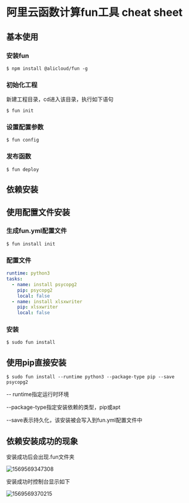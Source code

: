 # 阿里云函数计算fun工具 cheat sheet

## 基本使用

### 安装fun

```shell
$ npm install @alicloud/fun -g
```

### 初始化工程

新建工程目录，cd进入该目录，执行如下语句

```shell
$ fun init 
```

### 设置配置参数

```shell
$ fun config
```

### 发布函数

```shell
$ fun deploy
```

## 依赖安装

## 使用配置文件安装

### 生成fun.yml配置文件

```shell
$ fun install init
```

### 配置文件

```yml
runtime: python3
tasks:
  - name: install psycopg2
    pip: psycopg2
    local: false
  - name: install xlsxwriter
    pip: xlsxwriter
    local: false
```

### 安装

```shell
$ sudo fun install
```

## 使用pip直接安装

```shell
$ sudo fun install --runtime python3 --package-type pip --save psycopg2
```

-- runtime指定运行时环境

--package-type指定安装依赖的类型，pip或apt

--save表示持久化，该安装被会写入到fun.yml配置文件中

## 依赖安装成功的现象

安装成功后会出现.fun文件夹

![1569569347308](/home/floyd/.config/Typora/typora-user-images/1569569347308.png)

安装成功时控制台显示如下

![1569569370215](/home/floyd/.config/Typora/typora-user-images/1569569370215.png)